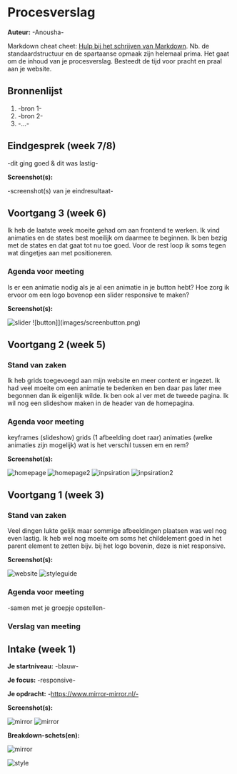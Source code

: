 # Procesverslag
**Auteur:** -Anousha-

Markdown cheat cheet: [Hulp bij het schrijven van Markdown](https://github.com/adam-p/markdown-here/wiki/Markdown-Cheatsheet). Nb. de standaardstructuur en de spartaanse opmaak zijn helemaal prima. Het gaat om de inhoud van je procesverslag. Besteedt de tijd voor pracht en praal aan je website.



## Bronnenlijst
1. -bron 1-
2. -bron 2-
3. -...-



## Eindgesprek (week 7/8)

-dit ging goed & dit was lastig-

**Screenshot(s):**

-screenshot(s) van je eindresultaat-



## Voortgang 3 (week 6)

Ik heb de laatste week moeite gehad om aan frontend te werken. Ik vind animaties en de states best moeilijk om daarmee te beginnen. Ik ben bezig met de states en dat gaat tot nu toe goed. Voor de rest loop ik soms tegen wat dingetjes aan met positioneren. 

### Agenda voor meeting

Is er een animatie nodig als je al een animatie in je button hebt?
Hoe zorg ik ervoor om een logo bovenop een slider responsive te maken?

**Screenshot(s):**

![slider](images/screenslider.png)
![button]](images/screenbutton.png)



## Voortgang 2 (week 5)

### Stand van zaken

Ik heb grids toegevoegd aan mijn website en meer content er ingezet. Ik had veel moeite om een animatie te bedenken en ben daar pas later mee begonnen dan ik eigenlijk wilde. Ik ben ook al ver met de tweede pagina. 
Ik wil nog een slideshow maken in de header van de homepagina. 

### Agenda voor meeting

keyframes (slideshow)
grids (1 afbeelding doet raar)
animaties (welke animaties zijn mogelijk)
wat is het verschil tussen em en rem?

**Screenshot(s):**

![homepage](images/homepage.png)
![homepage2](images/hpagecovers.png)
![inpsiration](images/inspiration.png)
![inpsiration2](images/insposhoots.png)



## Voortgang 1 (week 3)

### Stand van zaken

Veel dingen lukte gelijk maar sommige afbeeldingen plaatsen was wel nog even lastig. Ik heb wel nog moeite om soms het childelement goed in het parent element te zetten bijv. bij het logo bovenin, deze is niet responsive. 

**Screenshot(s):**

![website](images/screenstyleguide.png)
![styleguide](images/screenswebsite.png)

### Agenda voor meeting

-samen met je groepje opstellen-

### Verslag van meeting


## Intake (week 1)

**Je startniveau:** -blauw-

**Je focus:** -responsive-

**Je opdracht:** -https://www.mirror-mirror.nl/-

**Screenshot(s):**

![mirror](images/screencontent.png)
![mirror](images/screengeheel.png)


**Breakdown-schets(en):**

![mirror](images/breakdownschets.png)


![style](images/styleguide.jpg)


